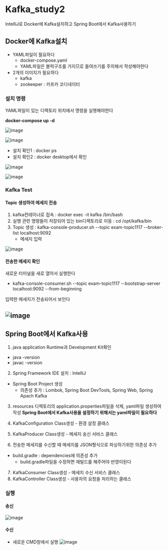 # Kafka_study2
IntelliJ로 Docker에 Kafka설치하고 Spring Boot에서 Kafka사용하기

## Docker에 Kafka설치
+ YAML파일이 필요하다
  + docker-compose.yaml
  + YAML파일은 블럭구조를 가지므로 들여쓰기를 주의해서 작성해야한다
+ 2개의 이미지가 필요하다
  + kafka
  + zookeeper : 카프카 코디네이터

### 설치 명령
YAML파일이 있는 디렉토리 위치에서 명령을 실행해야한다


**docker-compose up -d**


![image](https://github.com/user-attachments/assets/50954bab-05bc-48e8-ad1a-033a7928d5dd)


![image](https://github.com/user-attachments/assets/dbe66515-7197-4a62-9154-d299695d964b)


+ 설치 확인1 : docker ps
+ 설치 확인2 : docker desktop에서 확인


![image](https://github.com/user-attachments/assets/e7477323-7465-4994-966a-a58d51e1cf8a)


![image](https://github.com/user-attachments/assets/4f29aadc-b4e2-45fa-9b26-de6b03257abc)


### Kafka Test
#### Topic 생성하여 메세지 전송
1. kafka컨테이너로 접속 : docker exec -it kafka /bin/bash
2. 실행 관련 명령들이 저장되어 있는 bin디렉토리로 이동 : cd /opt/kafka/bin
3. Topic 생성 : kafka-console-producer.sh --topic exam-topic1117 --broker-list localhost:9092
   + 메세지 입력


![image](https://github.com/user-attachments/assets/b7a79657-b849-4fe4-a102-1ab7fd038564)


#### 전송한 메세지 확인
새로운 터미널을 새로 열어서 실행한다
+ kafka-console-consumer.sh --topic exam-topic1117 --bootstrap-server localhost:9092 --from-beginning


입력한 메세지가 전송되어서 보인다 


![image](https://github.com/user-attachments/assets/6940affa-3e73-4d08-99b0-96c325e6aa5f)
---
## Spring Boot에서 Kafka사용 
1. java application Runtime과 Development Kit확인
+ java -version
+ javac -version

2. Spring Framework IDE 설치 : IntelliJ
+ Spring Boot Project 생성
  + 의존성 추가 : Lombok, Spring Boot DevTools, Spring Web, Spring Apach Kafka

3. resources 디렉토리의 application.properties파일을 삭제, yaml파일 생성하여 작성
**Spring Boot에서 Kafka사용을 설정하기 위해서는 yaml파일이 필요하다**

4. KafkaConfiguration Class생성 - 환경 설정 클래스
5. KafkaProducer Class생성 - 메세지 송신 서비스 클래스
6. 전송한 메세지를 수신할 때 메세지를 JSON형식으로 파싱하기위한 의존성 추가
+ build.gradle : dependencies에 의존성 추가
  + build.gradle파일을 수정하면 재빌드를 해주어야 반영이된다
7. KafkaConsumer Class생성 - 메세지 수신 서비스 클래스
8. KafkaController Class생성 - 사용자의 요청을 처리하는 클래스

### 실행 
#### 송신
![image](https://github.com/user-attachments/assets/41691c86-33b2-4695-a48f-d63a12da6313)

#### 수신
+ 새로운 CMD창에서 실행
![image](https://github.com/user-attachments/assets/defca015-085d-4c85-87d7-dcde4b76cb83)
